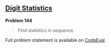 [Digit Statistics][ce]
----------------------

**Problem 144**

> Find statistics in sequence.

Full problem statement is available on [CodeEval][ce].

[ce]: https://www.codeeval.com/browse/144/
      "View problem statement on CodeEval"
